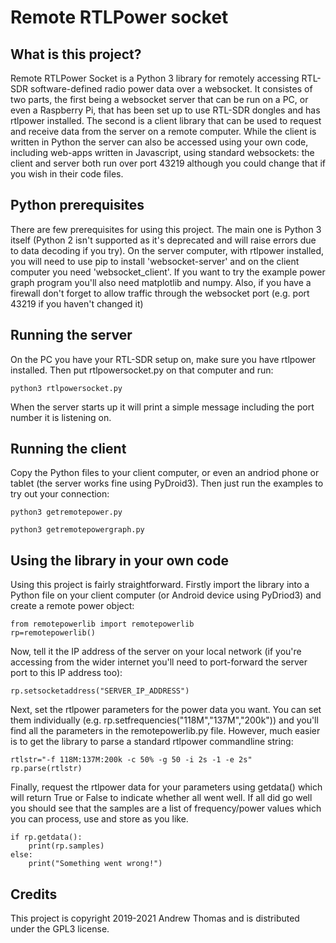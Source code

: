 # Remote RTLPower socket

## What is this project?

Remote RTLPower Socket is a Python 3 library for remotely accessing RTL-SDR software-defined radio power data over a websocket. It consistes of two parts, the first being a websocket server that can be run on a PC, or even a Raspberry Pi, that has been set up to use RTL-SDR dongles and has rtlpower installed. The second is a client library that can be used to request and receive data from the server on a remote computer. While the client is written in Python the server can also be accessed using your own code, including web-apps written in Javascript, using standard websockets: the client and server both run over port 43219 although you could change that if you wish in their code files. 

## Python prerequisites

There are few prerequisites for using this project. The main one is Python 3 itself (Python 2 isn't supported as it's deprecated and will raise errors due to data decoding if you try). On the server computer, with rtlpower installed, you will need to use pip to install 'websocket-server' and on the client computer you need 'websocket_client'. If you want to try the example power graph program you'll also need matplotlib and numpy. Also, if you have a firewall don't forget to allow traffic through the websocket port (e.g. port 43219 if you haven't changed it)

## Running the server

On the PC you have your RTL-SDR setup on, make sure you have rtlpower installed. Then put rtlpowersocket.py on that computer and run:

    python3 rtlpowersocket.py

When the server starts up it will print a simple message including the port number it is listening on.

## Running the client

Copy the Python files to your client computer, or even an andriod phone or tablet (the server works fine using PyDroid3). Then just run the examples to try out your connection:

    python3 getremotepower.py

    python3 getremotepowergraph.py

## Using the library in your own code

Using this project is fairly straightforward. Firstly import the library into a Python file on your client computer (or Android device using PyDriod3) and create a remote power object:

    from remotepowerlib import remotepowerlib
    rp=remotepowerlib()

Now, tell it the IP address of the server on your local network (if you're accessing from the wider internet you'll need to port-forward the server port to this IP address too):

    rp.setsocketaddress("SERVER_IP_ADDRESS")

Next, set the rtlpower parameters for the power data you want. You can set them individually (e.g. rp.setfrequencies("118M","137M","200k")) and you'll find all the parameters in the remotepowerlib.py file. However, much easier is to get the library to parse a standard rtlpower commandline string:

    rtlstr="-f 118M:137M:200k -c 50% -g 50 -i 2s -1 -e 2s"
    rp.parse(rtlstr)

Finally, request the rtlpower data for your parameters using getdata() which will return True or False to indicate whether all went well. If all did go well you should see that the samples are a list of frequency/power values which you can process, use and store as you like.

    if rp.getdata():
        print(rp.samples)
    else:
        print("Something went wrong!")

## Credits

This project is copyright 2019-2021 Andrew Thomas and is distributed under the GPL3 license.

